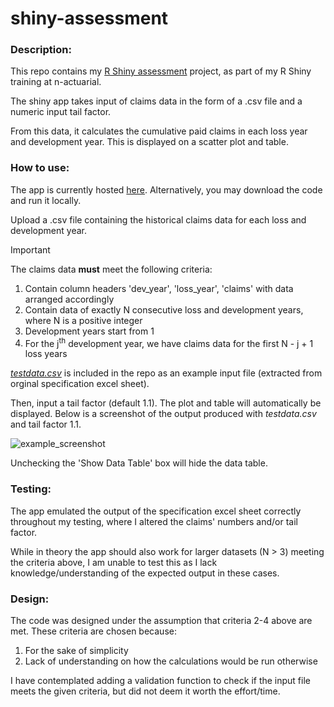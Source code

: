 # shiny-assessment
### Description:
This repo contains my [R Shiny assessment](https://github.com/n-actuarial/r-shiny-intro) project, as part of my R Shiny training at n-actuarial. 

The shiny app takes input of claims data in the form of a .csv file and a numeric input tail factor.

From this data, it calculates the cumulative paid claims in each loss year and development year. This is displayed on a scatter plot and table.

### How to use: 
The app is currently hosted [here](https://alistair-fang.shinyapps.io/shiny-assessment). Alternatively, you may download the code and run it locally. 

Upload a .csv file containing the historical claims data for each loss and development year.

> [!IMPORTANT]
> The claims data **must** meet the following criteria:
> 1. Contain column headers 'dev_year', 'loss_year', 'claims' with data arranged accordingly
> 2. Contain data of exactly N consecutive loss and development years, where N is a positive integer
> 3. Development years start from 1
> 4. For the j<sup>th</sup> development year, we have claims data for the first N - j + 1 loss years 

*[testdata.csv](testdata.csv)* is included in the repo as an example input file (extracted from orginal specification excel sheet).  

Then, input a tail factor (default 1.1). The plot and table will automatically be displayed. 
Below is a screenshot of the output produced with *testdata.csv* and tail factor 1.1.

![example_screenshot](https://github.com/alistair-fang/shiny-assessment/assets/163993215/fdbe2a14-e82b-4bda-bbb0-bf3ade3a20bb)

Unchecking the 'Show Data Table' box will hide the data table. 

### Testing: 
The app emulated the output of the specification excel sheet correctly throughout my testing, where I altered the claims' numbers and/or tail factor.

While in theory the app should also work for larger datasets (N > 3) meeting the criteria above, I am unable to test this as I lack knowledge/understanding of the expected output in these cases. 

### Design: 
The code was designed under the assumption that criteria 2-4 above are met. These criteria are chosen because:
1. For the sake of simplicity 
2. Lack of understanding on how the calculations would be run otherwise

I have contemplated adding a validation function to check if the input file meets the given criteria, but did not deem it worth the effort/time.  

 




